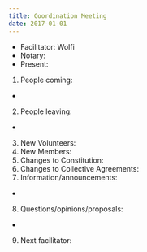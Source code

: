 ```yaml
---
title: Coordination Meeting
date: 2017-01-01
---
```


<!-- Hello facilitator/notary! Thank you for your services. Here is some advice for facilitating coordination meetings:
  - Notify people 10 minutes before the meeting starts. (Watching the clock is not super fun, people will be grateful if you do it for them.)
  - Start at 10:00 sharp, or earlier if everyone is there. (Waiting is time-wasting, be a time-saver!)
  - Go through the ordered points in order, even if nothing has changed. (They are arranged to try and get the most relevant information to most people.)
  - Feel welcome to moderate conversation if off-topic or too detailed. (Are listeners interested? Are speakers satisfied? Can you identify a sub-group?)
  - Stop the meeting at 11:00 latest. (There is always more to talk about and the important stuff will not be forgotten.)
  - Leave the room once the meeting has ended. (This sends a clear signal to everyone else that they can also leave and get on with their day.)
  - Have fun!
-->

- Facilitator: Wolfi
- Notary: 
- Present: 

1. People coming:
  - 
2. People leaving:
  -  
3. New Volunteers: 
4. New Members:
5. Changes to Constitution: 
6. Changes to Collective Agreements:
7. Information/announcements:
  - 
8. Questions/opinions/proposals: 
  - 
9. Next facilitator: 

